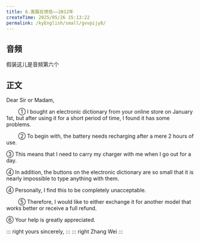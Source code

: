 ```yaml
---
title: 6.客服反馈信——2012年
createTime: 2025/05/26 15:13:22
permalink: /kyEnglish/small/gvvpijy8/
---
```

## 音频

假装这儿是音频第六个

## 正文

Dear Sir or Madam,

​&emsp;​&emsp;​		① I bought an electronic dictionary from your online store on January 1st, but after using it for a short period of time, I found it has some problems.

​&emsp;​&emsp;​		② To begin with, the battery needs recharging after a mere 2 hours of use. 

③ This means that I need to carry my charger with me when I go out for a day. 

④ In addition, the buttons on the electronic dictionary are so small that it is nearly impossible to type anything with them. 

④ Personally, I find this to be completely unacceptable.

​&emsp;​&emsp;​		⑤ Therefore, I would like to either exchange it for another model that works better or receive a full refund. 

⑥ Your help is greatly appreciated.

::: right
yours sincerely,
:::
::: right 
Zhang Wei
::: 
